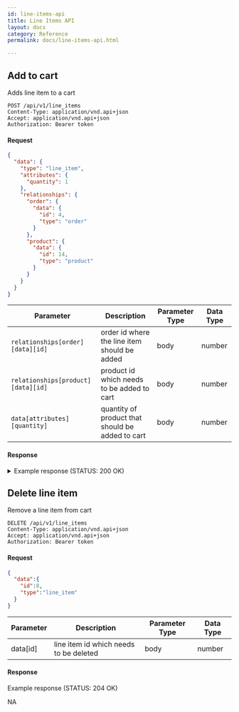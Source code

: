 ```yaml
---
id: line-items-api
title: Line Items API
layout: docs
category: Reference
permalink: docs/line-items-api.html

---
```


## Add to cart

Adds line item to a cart

```
POST /api/v1/line_items
Content-Type: application/vnd.api+json
Accept: application/vnd.api+json
Authorization: Bearer token
```

#### Request

```json
{
  "data": {
    "type": "line_item",
    "attributes": {
      "quantity": 1
    },
    "relationships": {
      "order": {
        "data": {
          "id": 4,
          "type": "order"
        }
      },
      "product": {
        "data": {
          "id": 14,
          "type": "product"
        }
      }
    }
  }
}
```

| Parameter                          | Description                                          | Parameter Type | Data Type |
|------------------------------------|------------------------------------------------------|----------------|-----------|
| `relationships[order][data][id]`   | order id where the line item should be added         | body           | number    |
| `relationships[product][data][id]` | product id which needs to be added to cart           | body           | number    |
| `data[attributes][quantity]`       | quantity of product that should be added to cart     | body           | number    |

#### Response

<details>
<summary>Example response (STATUS: 200 OK)</summary>
<br>

```json
{
  "data": {
    "attributes": {
      "adjustment_total": null,
      "billing_address": null,
      "item_count": 1,
      "number": "Bu1sAJDu1YhtsRHl7~fne",
      "order_total_amount": {
        "amount": "1000.00",
        "currency": "USD"
      },
      "promot_total": null,
      "shipping_address": null,
      "state": "cart",
      "user_id": 4
    },
    "id": "4",
    "links": {
      "self": "/orders/4"
    },
    "relationships": {
      "line_items": {
        "data": [
          {
            "id": "9",
            "type": "line_item"
          }
        ]
      },
      "packages": {},
      "payments": {}
    },
    "type": "order"
  },
  "included": [
    {
      "attributes": {
        "id": 9,
        "product_id": 14,
        "quantity": 1,
        "total_price": "1000.00",
        "unit_price": {
          "amount": "1000.00",
          "currency": "USD"
        }
      },
      "id": "9",
      "links": {
        "self": "/line_items/9"
      },
      "relationships": {
        "product": {
          "data": {
            "id": "14",
            "type": "product"
          }
        }
      },
      "type": "line_item"
    },
    {
      "attributes": {
        "available_on": null,
        "deleted_at": null,
        "description": "\"This ...is the Golden Snitch, and it's the most important ball of the lot. It's very hard to catch because it's so fast and difficult to see. It's the Seeker's job to catch it.\"",
        "discontinue_on": null,
        "images": [
          {
            "product_url": "https://snitch-product-images.s3.amazonaws.com/uploads/images/product/14/images/snitch%20.jpeg"
          }
        ],
        "max_retail_price": {
          "amount": "1200.00",
          "currency": "USD"
        },
        "meta_description": null,
        "meta_keywords": null,
        "meta_title": null,
        "name": "Golden snitch",
        "promotionable": null,
        "rating_summary": {
          "average_rating": "5.0",
          "rating_list": {
            "5": {
              "position": 5,
              "value": "100.0"
            }
          },
          "review_count": 1
        },
        "selling_price": {
          "amount": "1000.00",
          "currency": "USD"
        },
        "slug": "golden-snitch"
      },
      "id": "14",
      "links": {
        "self": "/products/golden-snitch"
      },
      "relationships": {
        "options": {},
        "reviews": {},
        "theme": {
          "data": null
        },
        "variants": {}
      },
      "type": "product"
    }
  ],
  "jsonapi": {
    "version": "1.0"
  }
}
```

</details>

## Delete line item

Remove a line item from cart

```
DELETE /api/v1/line_items
Content-Type: application/vnd.api+json
Accept: application/vnd.api+json
Authorization: Bearer token
```

#### Request

```json
{
  "data":{
    "id":8,
    "type":"line_item"
  }
}
```

| Parameter                        | Description                                      | Parameter Type | Data Type |
|----------------------------------|--------------------------------------------------|----------------|-----------|
| data[id]                         | line item id which needs to be deleted           | body           | number    |

#### Response

Example response (STATUS: 204 OK)

NA
